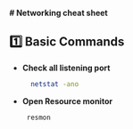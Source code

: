 **# Networking cheat sheet**

## **1️⃣ Basic Commands**

- **Check all listening port**
  ```sh
    netstat -ano 
  ```

- **Open Resource monitor**
   ```sh
    resmon
   ```  